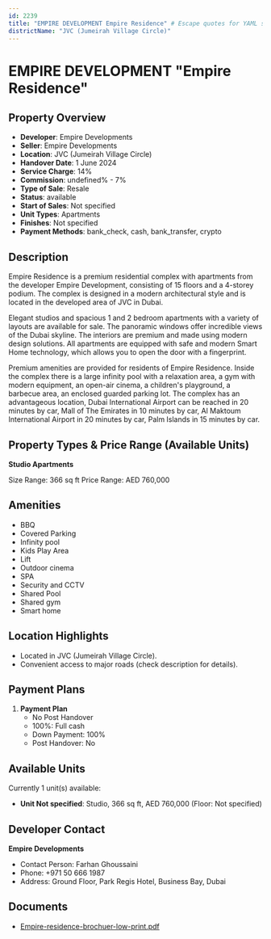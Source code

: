 ```yaml
---
id: 2239
title: "EMPIRE DEVELOPMENT Empire Residence" # Escape quotes for YAML string
districtName: "JVC (Jumeirah Village Circle)"
---
```


# EMPIRE DEVELOPMENT "Empire Residence"

## Property Overview
- **Developer**: Empire Developments
- **Seller**: Empire Developments
- **Location**: JVC (Jumeirah Village Circle)
- **Handover Date**: 1 June 2024
- **Service Charge**: 14%
- **Commission**: undefined% - 7%
- **Type of Sale**: Resale
- **Status**: available
- **Start of Sales**: Not specified
- **Unit Types**: Apartments
- **Finishes**: Not specified
- **Payment Methods**: bank_check, cash, bank_transfer, crypto

## Description
Empire Residence is a premium residential complex with apartments from the developer Empire Development, consisting of 15 floors and a 4-storey podium. The complex is designed in a modern architectural style and is located in the developed area of JVC in Dubai. 

Elegant studios and spacious 1 and 2 bedroom apartments with a variety of layouts are available for sale. The panoramic windows offer incredible views of the Dubai skyline. The interiors are premium and made using modern design solutions. All apartments are equipped with safe and modern Smart Home technology, which allows you to open the door with a fingerprint. 

Premium amenities are provided for residents of Empire Residence. Inside the complex there is a large infinity pool with a relaxation area, a gym with modern equipment, an open-air cinema, a children's playground, a barbecue area, an enclosed guarded parking lot. The complex has an advantageous location, Dubai International Airport can be reached in 20 minutes by car, Mall of The Emirates in 10 minutes by car, Al Maktoum International Airport in 20 minutes by car, Palm Islands in 15 minutes by car.

## Property Types & Price Range (Available Units)
**Studio Apartments**

Size Range: 366 sq ft
Price Range: AED 760,000

## Amenities
- BBQ
- Covered Parking
- Infinity pool
- Kids Play Area
- Lift
- Outdoor cinema
- SPA
- Security and CCTV
- Shared Pool
- Shared gym
- Smart home

## Location Highlights
- Located in JVC (Jumeirah Village Circle).
- Convenient access to major roads (check description for details).

## Payment Plans
1. **Payment Plan**
   - No Post Handover
   - 100%: Full cash
   - Down Payment: 100%
   - Post Handover: No

## Available Units
Currently 1 unit(s) available:
- **Unit Not specified**: Studio, 366 sq ft, AED 760,000 (Floor: Not specified)

## Developer Contact
**Empire Developments**
- Contact Person: Farhan Ghoussaini
- Phone: +971 50 666 1987
- Address: Ground Floor, Park Regis Hotel, Business Bay, Dubai

## Documents
- [Empire-residence-brochuer-low-print.pdf](https://cdn.geniemap.net/2024/06/19/r8Ogm2yPvIa0xCRiFBUMBKidqp1yzOqyzN3ztc24.pdf)
